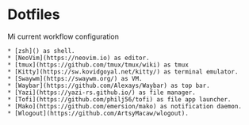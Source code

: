 # Dotfiles

Mi current workflow configuration

	* [zsh]() as shell.
	* [NeoVim](https://neovim.io) as editor.
	* [tmux](https://github.com/tmux/tmux/wiki) as tmux
	* [Kitty](https://sw.kovidgoyal.net/kitty/) as terminal emulator.
	* [Swaywm](https://swaywm.org/) as VM.
	* [Waybar](https://github.com/Alexays/Waybar) as top bar.
	* [Yazi](https://yazi-rs.github.io/) as file manager.
	* [Tofi](https://github.com/philj56/tofi) as file app launcher.
	* [Mako](https://github.com/emersion/mako) as notification daemon.
	* [Wlogout](https://github.com/ArtsyMacaw/wlogout).

